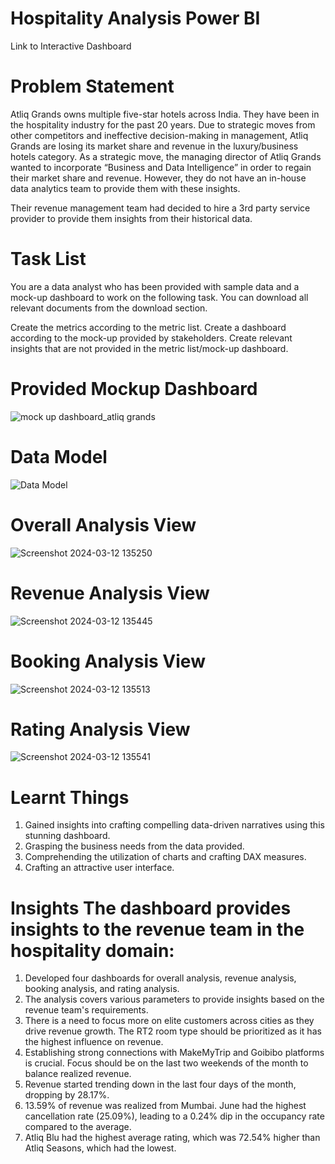 # Hospitality Analysis Power BI

Link to Interactive Dashboard

# Problem Statement
Atliq Grands owns multiple five-star hotels across India. They have been in the hospitality industry for the past 20 years. Due to strategic moves from other competitors and ineffective decision-making in management, Atliq Grands are losing its market share and revenue in the luxury/business hotels category. As a strategic move, the managing director of Atliq Grands wanted to incorporate “Business and Data Intelligence” in order to regain their market share and revenue. However, they do not have an in-house data analytics team to provide them with these insights.

Their revenue management team had decided to hire a 3rd party service provider to provide them insights from their historical data.

# Task List
You are a data analyst who has been provided with sample data and a mock-up dashboard to work on the following task. You can download all relevant documents from the download section.

Create the metrics according to the metric list.
Create a dashboard according to the mock-up provided by stakeholders.
Create relevant insights that are not provided in the metric list/mock-up dashboard.

# Provided Mockup Dashboard
![mock up dashboard_atliq grands](https://github.com/Sivakumar1707/Hospitality-Analysis---Power-BI/assets/156114789/c8b7125c-9ac9-4016-ac60-62f20071cda8)

# Data Model
![Data Model](https://github.com/Sivakumar1707/Hospitality-Analysis---Power-BI/assets/156114789/deba27cc-4292-4e56-9104-6069a9cedf16)

# Overall Analysis View
![Screenshot 2024-03-12 135250](https://github.com/Sivakumar1707/Hospitality-Analysis---Power-BI/assets/156114789/11c21fc6-0943-4e45-9c00-63e67fb9adc8)

# Revenue Analysis View
![Screenshot 2024-03-12 135445](https://github.com/Sivakumar1707/Hospitality-Analysis---Power-BI/assets/156114789/903de851-a43d-436e-91a7-d785b95ed1a1)

# Booking Analysis View
![Screenshot 2024-03-12 135513](https://github.com/Sivakumar1707/Hospitality-Analysis---Power-BI/assets/156114789/e7201d16-344c-4cf9-ad46-b72dd96edc35)

# Rating Analysis View
![Screenshot 2024-03-12 135541](https://github.com/Sivakumar1707/Hospitality-Analysis---Power-BI/assets/156114789/0702b0a0-1632-4095-98b0-dce57d2f938b)

# Learnt Things

1. Gained insights into crafting compelling data-driven narratives using this stunning dashboard.
2. Grasping the business needs from the data provided.
3. Comprehending the utilization of charts and crafting DAX measures.
4. Crafting an attractive user interface.

# Insights The dashboard provides insights to the revenue team in the hospitality domain: 

1. Developed four dashboards for overall analysis, revenue analysis, booking analysis, and rating analysis.
2. The analysis covers various parameters to provide insights based on the revenue team's requirements.
3. There is a need to focus more on elite customers across cities as they drive revenue growth. The RT2 room type should be prioritized as it has the highest influence on revenue.
4. Establishing strong connections with MakeMyTrip and Goibibo platforms is crucial. Focus should be on the last two weekends of the month to balance realized revenue.
5. Revenue started trending down in the last four days of the month, dropping by 28.17%.
6. 13.59% of revenue was realized from Mumbai. June had the highest cancellation rate (25.09%), leading to a 0.24% dip in the occupancy rate compared to the average.
7. Atliq Blu had the highest average rating, which was 72.54% higher than Atliq Seasons, which had the lowest.
